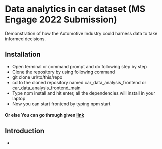 # Data analytics in car dataset (MS Engage 2022 Submission)

Demonstration of how the Automotive Industry could harness data to take informed decisions.

## Installation

* Open terminal or command prompt and do following step by step
* Clone the repository by using following command
* git clone url/to/this/repo
* cd to the cloned repository named car_data_analysis_frontend or car_data_analysis_frontend_main
* Type npm install and hit enter, all the dependencies will install in your laptop
* Now you can start frontend by typing npm start

#### Or else You can go through given [link]( https://analysiscar.herokuapp.com/)

## Introduction
*
